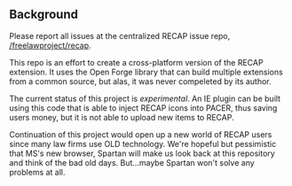 Background
-----
Please report all issues at the centralized RECAP issue repo, [/freelawproject/recap](https://github.com/freelawproject/recap/issues.).

This repo is an effort to create a cross-platform version of the RECAP extension. 
It uses the Open Forge library that can build multiple extensions from a common source, 
but alas, it was never compeleted by its author. 

The current status of this project is *experimental*. An IE plugin can be built using 
this code that is able to inject RECAP icons into PACER, thus saving users money, but
it is not able to upload new items to RECAP.

Continuation of this project would open up a new world of RECAP users since many law
firms use OLD technology. We're hopeful but pessimistic that MS's new browser, Spartan
will make us look back at this repository and think of the bad old days. But...maybe
Spartan won't solve any problems at all.
